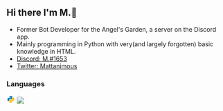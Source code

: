 ## Hi there I'm M.👋
- Former Bot Developer for the Angel's Garden, a server on the Discord app. 
- Mainly programming in Python with very(and largely forgotten) basic knowledge in HTML. 
- [Discord: M.#1653](https://discord.com/users/756828461254836286)
- [Twitter: Mattanimous](https://twitter.com/MPyDisRo13)
### Languages
<code><img height="20" src="https://raw.githubusercontent.com/M-Python13/M-Python13/main/python.png"></code>
<code><img height="20" src="https://user-images.githubusercontent.com/85016445/235667342-02f0a02e-0c45-4fc7-a8a9-fddfb7e8931b.png"></code>
<!--
**M-Python13/M-Python13** is a ✨ _special_ ✨ repository because its `README.md` (this file) appears on your GitHub profile.
--!>



